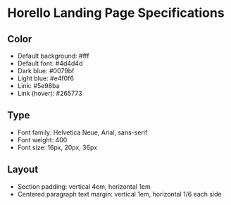 # Horello Landing Page Specifications

## Color

- Default background: #fff
- Default font: #4d4d4d
- Dark blue: #0079bf
- Light blue: #e4f0f6
- Link: #5e98ba
- Link (hover): #265773

## Type

- Font family: Helvetica Neue, Arial, sans-serif
- Font weight: 400
- Font size: 16px, 20px, 36px

## Layout

- Section padding: vertical 4em, horizontal 1em
- Centered paragraph text margin: vertical 1em, horizontal 1/6 each side
